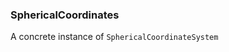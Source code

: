 ### <a id="McUtils.McUtils.Coordinerds.CoordinateSystems.CommonCoordinateSystems.SphericalCoordinates">SphericalCoordinates</a>
A concrete instance of `SphericalCoordinateSystem`

